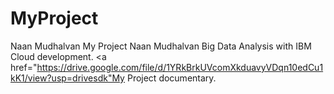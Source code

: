 # MyProject
Naan Mudhalvan
My Project Naan Mudhalvan
Big Data Analysis with IBM Cloud development.
<a href="https://drive.google.com/file/d/1YRkBrkUVcomXkduavyVDqn10edCu1kK1/view?usp=drivesdk"My Project documentary.</a>

